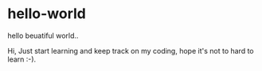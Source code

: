 # hello-world
hello beuatiful world..

Hi,
Just start learning and keep track on my coding, hope it's not to hard to learn :-).
